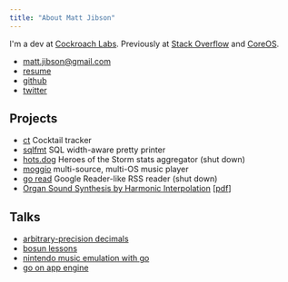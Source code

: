 ```yaml
---
title: "About Matt Jibson"
---
```


I'm a dev at [Cockroach Labs](https://www.cockroachlabs.com/). Previously at [Stack Overflow](https://stackoverflow.com/) and [CoreOS](https://coreos.com/).

* [matt.jibson@gmail.com](mailto:matt.jibson@gmail.com)
* [resume](/resume.pdf)
* [github](https://github.com/mjibson/)
* [twitter](https://twitter.com/mjibson)

## Projects

* [ct](https://ct.mattjibson.com) Cocktail tracker
* [sqlfmt](https://sqlfum.pt/) SQL width-aware pretty printer
* [hots.dog](https://github.com/mjibson/hots.dog/) Heroes of the Storm stats aggregator (shut down)
* [moggio](https://github.com/mjibson/moggio) multi-source, multi-OS music player
* [go read](https://github.com/mjibson/goread) Google Reader-like RSS reader (shut down)
* [Organ Sound Synthesis by Harmonic Interpolation](/pubs/schalmei) [[pdf](/pubs/schalmei/schalmei.pdf)]

## Talks

* [arbitrary-precision decimals](https://go-talks.appspot.com/github.com/mjibson/talks/apd/apd.slide#1)
* [bosun lessons](http://go-talks.appspot.com/github.com/mjibson/talks/bosun-lessons/bosun-lessons.slide#1)
* [nintendo music emulation with go](http://go-talks.appspot.com/github.com/mjibson/talks/nintendo-music-emulation-go/nintendo-music-emulation-go.slide#1)
* [go on app engine](http://go-talks.appspot.com/github.com/mjibson/talks/go-on-appengine/go-on-appengine.slide#1)
